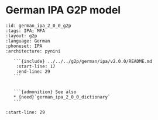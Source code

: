 
# German IPA G2P model

``````{g2p} German IPA G2P model
:id: german_ipa_2_0_0_g2p
:tags: IPA; MFA
:layout: g2p
:language: German
:phoneset: IPA
:architecture: pynini

   ```{include} ../../../g2p/german/ipa/v2.0.0/README.md
    :start-line: 17
    :end-line: 29
   ```


   ```{admonition} See also
   * {need}`german_ipa_2_0_0_dictionary`
   ```
``````

```{include} ../../../g2p/german/ipa/v2.0.0/README.md
:start-line: 29
```
